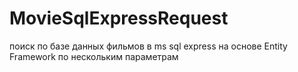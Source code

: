# MovieSqlExpressRequest
поиск по базе данных фильмов в ms sql express  на основе Entity Framework по нескольким параметрам 
